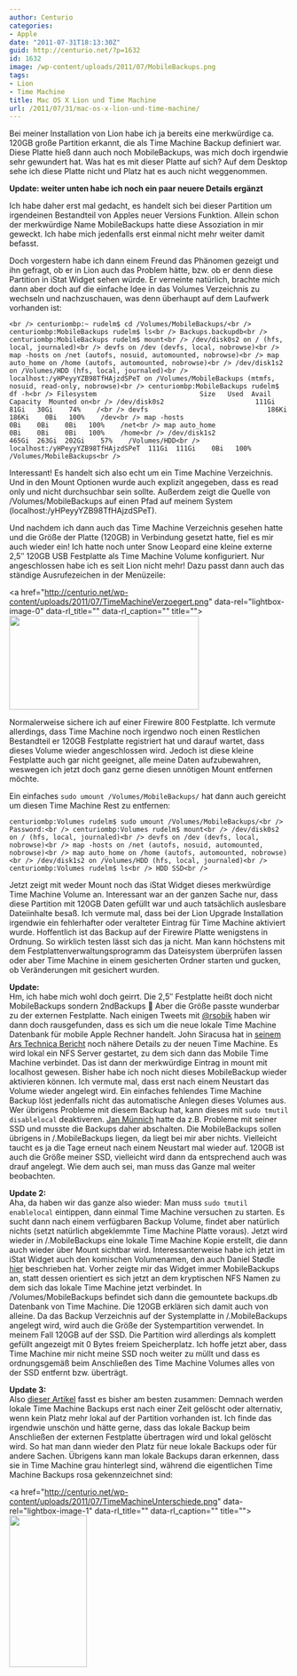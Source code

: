 ```yaml
---
author: Centurio
categories:
- Apple
date: "2011-07-31T18:13:30Z"
guid: http://centurio.net/?p=1632
id: 1632
image: /wp-content/uploads/2011/07/MobileBackups.png
tags:
- Lion
- Time Machine
title: Mac OS X Lion und Time Machine
url: /2011/07/31/mac-os-x-lion-und-time-machine/
---
```

Bei meiner Installation von Lion habe ich ja bereits eine merkwürdige ca. 120GB große Partition erkannt, die als Time Machine Backup definiert war. Diese Platte hieß dann auch noch MobileBackups, was mich doch irgendwie sehr gewundert hat. Was hat es mit dieser Platte auf sich? Auf dem Desktop sehe ich diese Platte nicht und Platz hat es auch nicht weggenommen.

**Update: weiter unten habe ich noch ein paar neuere Details ergänzt**

Ich habe daher erst mal gedacht, es handelt sich bei dieser Partition um irgendeinen Bestandteil von Apples neuer Versions Funktion. Allein schon der merkwürdige Name MobileBackups hatte diese Assoziation in mir geweckt. Ich habe mich jedenfalls erst einmal nicht mehr weiter damit befasst.

Doch vorgestern habe ich dann einem Freund das Phänomen gezeigt und ihn gefragt, ob er in Lion auch das Problem hätte, bzw. ob er denn diese Partition in iStat Widget sehen würde. Er verneinte natürlich, brachte mich dann aber doch auf die einfache Idee in das Volumes Verzeichnis zu wechseln und nachzuschauen, was denn überhaupt auf dem Laufwerk vorhanden ist:

<!--more-->

`<br />
centuriombp:~ rudelm$ cd /Volumes/MobileBackups/<br />
centuriombp:MobileBackups rudelm$ ls<br />
Backups.backupdb<br />
centuriombp:MobileBackups rudelm$ mount<br />
/dev/disk0s2 on / (hfs, local, journaled)<br />
devfs on /dev (devfs, local, nobrowse)<br />
map -hosts on /net (autofs, nosuid, automounted, nobrowse)<br />
map auto_home on /home (autofs, automounted, nobrowse)<br />
/dev/disk1s2 on /Volumes/HDD (hfs, local, journaled)<br />
localhost:/yHPeyyYZB98TfHAjzdSPeT on /Volumes/MobileBackups (mtmfs, nosuid, read-only, nobrowse)<br />
centuriombp:MobileBackups rudelm$ df -h<br />
Filesystem                          Size   Used  Avail Capacity  Mounted on<br />
/dev/disk0s2                       111Gi   81Gi   30Gi    74%    /<br />
devfs                              186Ki  186Ki    0Bi   100%    /dev<br />
map -hosts                           0Bi    0Bi    0Bi   100%    /net<br />
map auto_home                        0Bi    0Bi    0Bi   100%    /home<br />
/dev/disk1s2                       465Gi  263Gi  202Gi    57%    /Volumes/HDD<br />
localhost:/yHPeyyYZB98TfHAjzdSPeT  111Gi  111Gi    0Bi   100%    /Volumes/MobileBackups<br />
` 

Interessant! Es handelt sich also echt um ein Time Machine Verzeichnis. Und in den Mount Optionen wurde auch explizit angegeben, dass es read only und nicht durchsuchbar sein sollte. Außerdem zeigt die Quelle von /Volumes/MobileBackups auf einen Pfad auf meinem System (localhost:/yHPeyyYZB98TfHAjzdSPeT).

Und nachdem ich dann auch das Time Machine Verzeichnis gesehen hatte und die Größe der Platte (120GB) in Verbindung gesetzt hatte, fiel es mir auch wieder ein! Ich hatte noch unter Snow Leopard eine kleine externe 2,5&#8243; 120GB USB Festplatte als Time Machine Volume konfiguriert. Nur angeschlossen habe ich es seit Lion nicht mehr! Dazu passt dann auch das ständige Ausrufezeichen in der Menüzeile:

<a href="http://centurio.net/wp-content/uploads/2011/07/TimeMachineVerzoegert.png" data-rel="lightbox-image-0" data-rl\_title="" data-rl\_caption="" title=""><img loading="lazy" src="http://centurio.net/wp-content/uploads/2011/07/TimeMachineVerzoegert.png" alt="" title="Time Machine Verzoegert" width="342" height="169" class="aligncenter size-full wp-image-1633" srcset="https://centurio.net/wp-content/uploads/2011/07/TimeMachineVerzoegert.png 342w, https://centurio.net/wp-content/uploads/2011/07/TimeMachineVerzoegert-300x148.png 300w" sizes="(max-width: 342px) 100vw, 342px" /></a>

Normalerweise sichere ich auf einer Firewire 800 Festplatte. Ich vermute allerdings, dass Time Machine noch irgendwo noch einen Restlichen Bestandteil er 120GB Festplatte registriert hat und darauf wartet, dass dieses Volume wieder angeschlossen wird. Jedoch ist diese kleine Festplatte auch gar nicht geeignet, alle meine Daten aufzubewahren, weswegen ich jetzt doch ganz gerne diesen unnötigen Mount entfernen möchte.

Ein einfaches `sudo umount /Volumes/MobileBackups/` hat dann auch gereicht um diesen Time Machine Rest zu entfernen:

`centuriombp:Volumes rudelm$ sudo umount /Volumes/MobileBackups/<br />
Password:<br />
centuriombp:Volumes rudelm$ mount<br />
/dev/disk0s2 on / (hfs, local, journaled)<br />
devfs on /dev (devfs, local, nobrowse)<br />
map -hosts on /net (autofs, nosuid, automounted, nobrowse)<br />
map auto_home on /home (autofs, automounted, nobrowse)<br />
/dev/disk1s2 on /Volumes/HDD (hfs, local, journaled)<br />
centuriombp:Volumes rudelm$ ls<br />
HDD	SSD<br />
` 

Jetzt zeigt mit weder Mount noch das iStat Widget dieses merkwürdige Time Machine Volume an. Interessant war an der ganzen Sache nur, dass diese Partition mit 120GB Daten gefüllt war und auch tatsächlich auslesbare Dateiinhalte besaß. Ich vermute mal, dass bei der Lion Upgrade Installation irgendwie ein fehlerhafter oder veralteter Eintrag für Time Machine aktiviert wurde. Hoffentlich ist das Backup auf der Firewire Platte wenigstens in Ordnung. So wirklich testen lässt sich das ja nicht. Man kann höchstens mit dem Festplattenverwaltungsprogramm das Dateisystem überprüfen lassen oder aber Time Machine in einem gesicherten Ordner starten und gucken, ob Veränderungen mit gesichert wurden. 

**Update:**  
Hm, ich habe mich wohl doch geirrt. Die 2,5&#8243; Festplatte heißt doch nicht MobileBackups sondern 2ndBackups 🙂 Aber die Größe passte wunderbar zu der externen Festplatte. Nach einigen Tweets mit [@rsobik](http://www.twitter.com/rsobik) haben wir dann doch rausgefunden, dass es sich um die neue lokale Time Machine Datenbank für mobile Apple Rechner handelt. John Siracusa hat in [seinem Ars Technica Bericht](http://arstechnica.com/apple/reviews/2011/07/mac-os-x-10-7.ars/18) noch nähere Details zu der neuen Time Machine. Es wird lokal ein NFS Server gestartet, zu dem sich dann das Mobile Time Machine verbindet. Das ist dann der merkwürdige Eintrag in mount mit localhost gewesen. Bisher habe ich noch nicht dieses MobileBackup wieder aktivieren können. Ich vermute mal, dass erst nach einem Neustart das Volume wieder angelegt wird. Ein einfaches fehlendes Time Machine Backup löst jedenfalls nicht das automatische Anlegen dieses Volumes aus. Wer übrigens Probleme mit diesem Backup hat, kann dieses mit `sudo tmutil disablelocal` deaktiveren. [Jan Münnich](http://www.jan-muennich.de/lion-mobile-backup-lokale-time-machine-abschalten) hatte da z.B. Probleme mit seiner SSD und musste die Backups daher abschalten. Die MobileBackups sollen übrigens in /.MobileBackups liegen, da liegt bei mir aber nichts. Vielleicht taucht es ja die Tage erneut nach einem Neustart mal wieder auf. 120GB ist auch die Größe meiner SSD, vielleicht wird dann da entsprechend auch was drauf angelegt. Wie dem auch sei, man muss das Ganze mal weiter beobachten.

**Update 2:**  
Aha, da haben wir das ganze also wieder: Man muss `sudo tmutil enablelocal` eintippen, dann einmal Time Machine versuchen zu starten. Es sucht dann nach einem verfügbaren Backup Volume, findet aber natürlich nichts (setzt natürlich abgeklemmte Time Machine Platte voraus). Jetzt wird wieder in /.MobileBackups eine lokale Time Machine Kopie erstellt, die dann auch wieder über Mount sichtbar wird. Interessanterweise habe ich jetzt im iStat Widget auch den komischen Volumenamen, den auch Daniel Stødle [hier](http://www.scsc.no/blog/2011/07-25-the-volumesmobilebackups-directory.html) beschrieben hat. Vorher zeigte mir das Widget immer MobileBackups an, statt dessen orientiert es sich jetzt an dem kryptischen NFS Namen zu dem sich das lokale Time Machine jetzt verbindet. In /Volumes/MobileBackups befindet sich dann die gemountete backups.db Datenbank von Time Machine. Die 120GB erklären sich damit auch von alleine. Da das Backup Verzeichnis auf der Systemplatte in /.MobileBackups angelegt wird, wird auch die Größe der Systempartition verwendet. In meinem Fall 120GB auf der SSD. Die Partition wird allerdings als komplett gefüllt angezeigt mit 0 Bytes freiem Speicherplatz. Ich hoffe jetzt aber, dass Time Machine mir nicht meine SSD noch weiter zu müllt und dass es ordnungsgemäß beim Anschließen des Time Machine Volumes alles von der SSD entfernt bzw. überträgt.

**Update 3:**  
Also [dieser Artikel](http://web.me.com/pondini/Time_Machine/30.html) fasst es bisher am besten zusammen: Demnach werden lokale Time Machine Backups erst nach einer Zeit gelöscht oder alternativ, wenn kein Platz mehr lokal auf der Partition vorhanden ist. Ich finde das irgendwie unschön und hätte gerne, dass das lokale Backup beim Anschließen der externen Festplatte übertragen wird und lokal gelöscht wird. So hat man dann wieder den Platz für neue lokale Backups oder für andere Sachen. Übrigens kann man lokale Backups daran erkennen, dass sie in Time Machine grau hinterlegt sind, während die eigentlichen Time Machine Backups rosa gekennzeichnet sind:

<a href="http://centurio.net/wp-content/uploads/2011/07/TimeMachineUnterschiede.png" data-rel="lightbox-image-1" data-rl\_title="" data-rl\_caption="" title=""><img loading="lazy" src="http://centurio.net/wp-content/uploads/2011/07/TimeMachineUnterschiede.png" alt="" title="Time Machine Unterschiede" width="140" height="273" class="aligncenter size-full wp-image-1642" /></a>